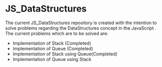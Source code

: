 # JS_DataStructures
The current JS_DataStructures repository is created with the intention to solve problems regarding the DataStructures concept in the JavaScript .
The current problems which are to be solved are:
 * Implementation of Stack (Completed)
 * Implementation of Queue (Completed)
 * Implementation of Stack using Queue(Completed)
 * Implementation of Queue using Stack 

